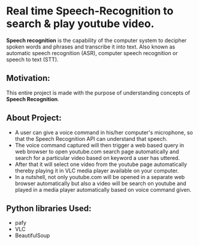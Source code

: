 # Real time Speech-Recognition to search & play youtube video.

**Speech recognition** is the capability of the computer system to decipher spoken words and phrases and transcribe it into text. Also known as automatic speech recognition (ASR), computer speech recognition or speech to text (STT).

## Motivation:

This entire project is made with the purpose of understanding concepts of **Speech Recognition**.

## About Project:

- A user can give a voice command in his/her computer's microphone, so that the Speech Recognition API can understand that speech. 
- The voice command captured will then trigger a web based query in web browser to open youtube.com search page automatically and search for a particular video based on keyword a user has uttered. 
- After that it will select one video from the youtube page automatically thereby playing it in VLC media player available on your computer. 
- In a nutshell, not only youtube.com will be opened in a separate web browser automatically but also a video will be search on youtube and played in a media player automatically based on voice command given.

## Python libraries Used:

- pafy
- VLC
- BeautifulSoup




